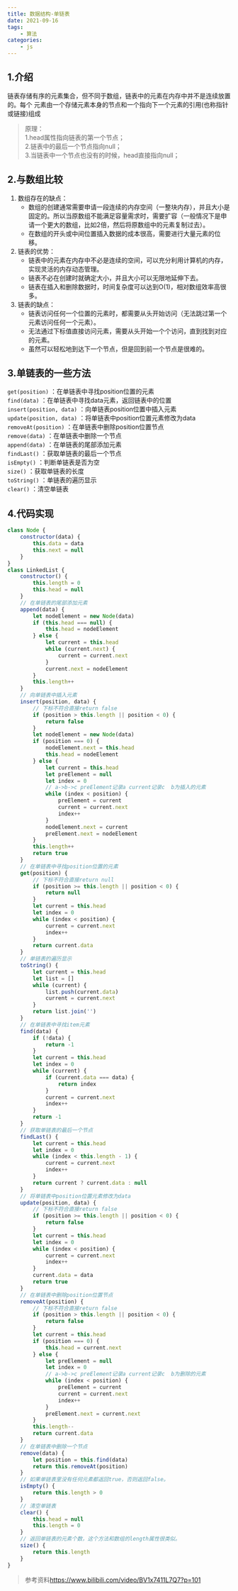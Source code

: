 ```yaml
---
title: 数据结构-单链表
date: 2021-09-16
tags:
    - 算法
categories:
    - js
---
```

## 1.介绍
链表存储有序的元素集合，但不同于数组，链表中的元素在内存中并不是连续放置的。每个 元素由一个存储元素本身的节点和一个指向下一个元素的引用(也称指针或链接)组成
>原理：  
>1.head属性指向链表的第一个节点；  
>2.链表中的最后一个节点指向null；  
>3.当链表中一个节点也没有的时候，head直接指向null；  

## 2.与数组比较
1. 数组存在的缺点：  
    - 数组的创建通常需要申请一段连续的内存空间（一整块内存），并且大小是固定的。所以当原数组不能满足容量需求时，需要扩容（一般情况下是申请一个更大的数组，比如2倍，然后将原数组中的元素复制过去）。  
    - 在数组的开头或中间位置插入数据的成本很高，需要进行大量元素的位移。  
2. 链表的优势：  
    - 链表中的元素在内存中不必是连续的空间，可以充分利用计算机的内存，实现灵活的内存动态管理。    
    - 链表不必在创建时就确定大小，并且大小可以无限地延伸下去。  
    - 链表在插入和删除数据时，时间复杂度可以达到O(1)，相对数组效率高很多。  
3. 链表的缺点：  
    - 链表访问任何一个位置的元素时，都需要从头开始访问（无法跳过第一个元素访问任何一个元素）。  
    - 无法通过下标值直接访问元素，需要从头开始一个个访问，直到找到对应的元素。  
    - 虽然可以轻松地到达下一个节点，但是回到前一个节点是很难的。  

## 3.单链表的一些方法
`get(position)`  ：在单链表中寻找position位置的元素  
`find(data)`  ：在单链表中寻找data元素，返回链表中的位置  
`insert(position, data)`  ：向单链表position位置中插入元素  
`update(position, data)`  ：将单链表中position位置元素修改为data  
`removeAt(position)`  ：在单链表中删除position位置节点  
`remove(data)`  ：在单链表中删除一个节点  
`append(data)`  ：在单链表的尾部添加元素  
`findLast()`  ：获取单链表的最后一个节点  
`isEmpty()`  ：判断单链表是否为空   
`size()`  ：获取单链表的长度  
`toString()`  ：单链表的遍历显示  
`clear()`  ：清空单链表  

## 4.代码实现
```js
class Node {
    constructor(data) {
        this.data = data
        this.next = null
    }
}
class LinkedList {
    constructor() {
        this.length = 0
        this.head = null
    }
    // 在单链表的尾部添加元素
    append(data) {
        let nodeElement = new Node(data)
        if (this.head === null) {
            this.head = nodeElement
        } else {
            let current = this.head
            while (current.next) {
                current = current.next
            }
            current.next = nodeElement
        }
        this.length++
    }
    // 向单链表中插入元素
    insert(position, data) {
        // 下标不符合直接return false
        if (position > this.length || position < 0) {
            return false
        }
        let nodeElement = new Node(data)
        if (position === 0) {
            nodeElement.next = this.head
            this.head = nodeElement
        } else {
            let current = this.head
            let preElement = null
            let index = 0
            // a->b->c preElement记录a current记录c  b为插入的元素
            while (index < position) {
                preElement = current
                current = current.next
                index++
            }
            nodeElement.next = current
            preElement.next = nodeElement
        }
        this.length++
        return true
    }
    // 在单链表中寻找position位置的元素
    get(position) {
        // 下标不符合直接return null
        if (position >= this.length || position < 0) {
            return null
        }
        let current = this.head
        let index = 0
        while (index < position) {
            current = current.next
            index++
        }
        return current.data
    }
    // 单链表的遍历显示
    toString() {
        let current = this.head
        let list = []
        while (current) {
            list.push(current.data)
            current = current.next
        }
        return list.join('')
    }
    // 在单链表中寻找item元素
    find(data) {
        if (!data) {
            return -1
        }
        let current = this.head
        let index = 0
        while (current) {
            if (current.data === data) {
                return index
            }
            current = current.next
            index++
        }
        return -1
    }
    // 获取单链表的最后一个节点
    findLast() {
        let current = this.head
        let index = 0
        while (index < this.length - 1) {
            current = current.next
            index++
        }
        return current ? current.data : null
    }
    // 将单链表中position位置元素修改为data
    update(position, data) {
        // 下标不符合直接return false
        if (position >= this.length || position < 0) {
            return false
        }
        let current = this.head
        let index = 0
        while (index < position) {
            current = current.next
            index++
        }
        current.data = data
        return true
    }
    // 在单链表中删除position位置节点
    removeAt(position) {
        // 下标不符合直接return false
        if (position > this.length || position < 0) {
            return false
        }
        let current = this.head
        if (position === 0) {
            this.head = current.next
        } else {
            let preElement = null
            let index = 0
            // a->b->c preElement记录a current记录c  b为删除的元素
            while (index < position) {
                preElement = current
                current = current.next
                index++
            }
            preElement.next = current.next
        }
        this.length--
        return current.data
    }
    // 在单链表中删除一个节点
    remove(data) {
        let position = this.find(data)
        return this.removeAt(position)
    }
    // 如果单链表里没有任何元素都返回true，否则返回false。
    isEmpty() {
        return this.length > 0
    }
    // 清空单链表
    clear() {
        this.head = null
        this.length = 0
    }
    // 返回单链表的元素个数，这个方法和数组的length属性很类似。
    size() {
        return this.length
    }
}
```
>参考资料<https://www.bilibili.com/video/BV1x7411L7Q7?p=101>